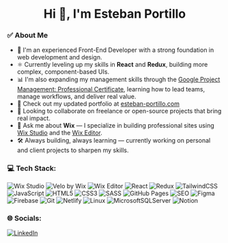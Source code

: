 <h1 align="center">Hi 👋, I'm Esteban Portillo</h1>

### ✅ About Me

- 🚀 I'm an experienced Front-End Developer with a strong foundation in web development and design.
- ⚛️ Currently leveling up my skills in **React** and **Redux**, building more complex, component-based UIs.
- 📊 I'm also expanding my management skills through the [Google Project Management: Professional Certificate](https://www.coursera.org/professional-certificates/google-project-management/), learning how to lead teams, manage workflows, and deliver real value.
- 💼 Check out my updated portfolio at [esteban-portillo.com](https://www.esteban-portillo.com)
- 🤝 Looking to collaborate on freelance or open-source projects that bring real impact.
- 🧠 Ask me about **Wix** — I specialize in building professional sites using [Wix Studio](https://es.wix.com/studio) and the [Wix Editor](https://www.wix.com/blog/wix-editor-evolution).
- 🛠️ Always building, always learning — currently working on personal and client projects to sharpen my skills.

### 💻 Tech Stack:

![Wix Studio](https://img.shields.io/badge/Wix%20Studio-000000?style=for-the-badge&logo=wix&logoColor=white)
![Velo by Wix](https://img.shields.io/badge/Velo%20by%20Wix-6200EA?style=for-the-badge&logo=wix&logoColor=white)
![Wix Editor](https://img.shields.io/badge/Wix%20Editor-0899FF?style=for-the-badge&logo=wix&logoColor=white)
![React](https://img.shields.io/badge/React-%2320232a.svg?style=for-the-badge&logo=react&logoColor=%2361DAFB)
![Redux](https://img.shields.io/badge/Redux-%23593d88.svg?style=for-the-badge&logo=redux&logoColor=white)
![TailwindCSS](https://img.shields.io/badge/TailwindCSS-%2338B2AC.svg?style=for-the-badge&logo=tailwind-css&logoColor=white)
![JavaScript](https://img.shields.io/badge/JavaScript-%23323330.svg?style=for-the-badge&logo=javascript&logoColor=%23F7DF1E)
![HTML5](https://img.shields.io/badge/HTML5-%23E34F26.svg?style=for-the-badge&logo=html5&logoColor=white)
![CSS3](https://img.shields.io/badge/CSS3-%231572B6.svg?style=for-the-badge&logo=css3&logoColor=white)
![SASS](https://img.shields.io/badge/SASS-hotpink.svg?style=for-the-badge&logo=SASS&logoColor=white)
![GitHub Pages](https://img.shields.io/badge/GitHub%20Pages-121013?style=for-the-badge&logo=github&logoColor=white)
![SEO](https://img.shields.io/badge/SEO-20C997?style=for-the-badge&logo=search&logoColor=white)
![Figma](https://img.shields.io/badge/Figma-%23F24E1E.svg?style=for-the-badge&logo=figma&logoColor=white)
![Firebase](https://img.shields.io/badge/Firebase-%23039BE5.svg?style=for-the-badge&logo=firebase)
![Git](https://img.shields.io/badge/Git-%23F05032.svg?style=for-the-badge&logo=git&logoColor=white)
![Netlify](https://img.shields.io/badge/Netlify-%23000000.svg?style=for-the-badge&logo=netlify&logoColor=#00C7B7)
![Linux](https://img.shields.io/badge/Linux-FCC624?style=for-the-badge&logo=linux&logoColor=black)
![MicrosoftSQLServer](https://img.shields.io/badge/Microsoft%20SQL%20Server-CC2927?style=for-the-badge&logo=microsoft%20sql%20server&logoColor=white)
![Notion](https://img.shields.io/badge/Notion-%23000000.svg?style=for-the-badge&logo=notion&logoColor=white)


### 🌐 Socials:
[![LinkedIn](https://img.shields.io/badge/LinkedIn-%230077B5.svg?logo=linkedin&logoColor=white)](https://www.linkedin.com/in/esteban-portillo/)
